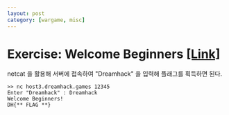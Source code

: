 ```yaml
---
layout: post
category: [wargame, misc]
---
```


# Exercise: Welcome Beginners [[Link]](https://dreamhack.io/wargame/challenges/812)

netcat 을 활용해 서버에 접속하여 "Dreamhack" 을 입력해 플래그를 획득하면 된다.

```
>> nc host3.dreamhack.games 12345
Enter "Dreamhack" : Dreamhack
Welcome Beginners!
DH{** FLAG **}
```
